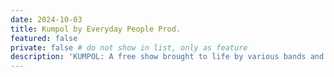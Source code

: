 ```yaml
---
date: 2024-10-03
title: Kumpol by Everyday People Prod.
featured: false
private: false # do not show in list, only as feature
description: 'KUMPOL: A free show brought to life by various bands and artists of La Union. Had a fun night by taking grainy photos and dragging my shutter!'
---
```

